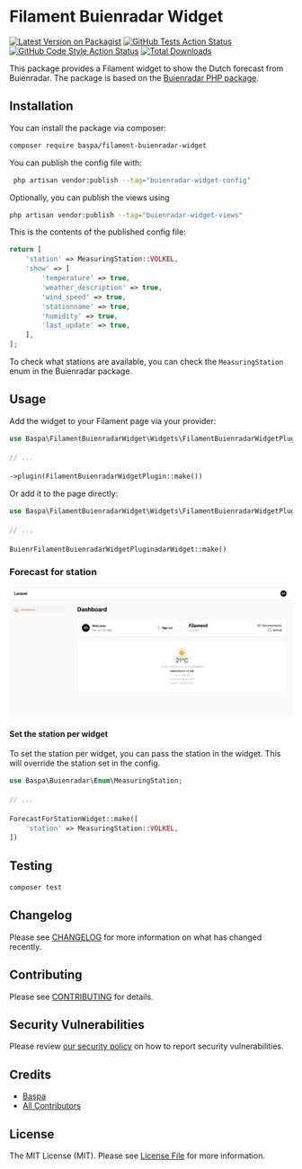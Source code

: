 # Filament Buienradar Widget

[![Latest Version on Packagist](https://img.shields.io/packagist/v/baspa/filament-buienradar-widget.svg?style=flat-square)](https://packagist.org/packages/baspa/filament-buienradar-widget)
[![GitHub Tests Action Status](https://img.shields.io/github/actions/workflow/status/baspa/filament-buienradar-widget/run-tests.yml?branch=main&label=tests&style=flat-square)](https://github.com/baspa/filament-buienradar-widget/actions?query=workflow%3Arun-tests+branch%3Amain)
[![GitHub Code Style Action Status](https://img.shields.io/github/actions/workflow/status/baspa/filament-buienradar-widget/fix-php-code-styling.yml?branch=main&label=code%20style&style=flat-square)](https://github.com/baspa/filament-buienradar-widget/actions?query=workflow%3A"Fix+PHP+code+styling"+branch%3Amain)
[![Total Downloads](https://img.shields.io/packagist/dt/baspa/filament-buienradar-widget.svg?style=flat-square)](https://packagist.org/packages/baspa/filament-buienradar-widget)

This package provides a Filament widget to show the Dutch forecast from Buienradar. The package is based on the [Buienradar PHP package](https://github.com/Baspa/buienradar-php-api).

## Installation

You can install the package via composer:

```bash
composer require baspa/filament-buienradar-widget
```

You can publish the config file with:

```bash
 php artisan vendor:publish --tag="buienradar-widget-config"
```

Optionally, you can publish the views using

```bash
php artisan vendor:publish --tag="buienradar-widget-views"
```

This is the contents of the published config file:

```php
return [
    'station' => MeasuringStation::VOLKEL,
    'show' => [
        'temperature' => true,
        'weather_description' => true,
        'wind_speed' => true,
        'stationname' => true,
        'humidity' => true,
        'last_update' => true,
    ],
];
```

To check what stations are available, you can check the `MeasuringStation` enum in the Buienradar package.

## Usage

Add the widget to your Filament page via your provider:

```php
use Baspa\FilamentBuienradarWidget\Widgets\FilamentBuienradarWidgetPlugin;

// ...

->plugin(FilamentBuienradarWidgetPlugin::make())
```

Or add it to the page directly:

```php
use Baspa\FilamentBuienradarWidget\Widgets\FilamentBuienradarWidgetPlugin;

// ...

BuienrFilamentBuienradarWidgetPluginadarWidget::make()
```

### Forecast for station

![Forecast for station](./docs/forecast-for-station.png)

#### Set the station per widget

To set the station per widget, you can pass the station in the widget. This will override the station set in the config.

```php
use Baspa\Buienradar\Enum\MeasuringStation;

// ...

ForecastForStationWidget::make([
    'station' => MeasuringStation::VOLKEL,
])
```

## Testing

```bash
composer test
```

## Changelog

Please see [CHANGELOG](CHANGELOG.md) for more information on what has changed recently.

## Contributing

Please see [CONTRIBUTING](.github/CONTRIBUTING.md) for details.

## Security Vulnerabilities

Please review [our security policy](../../security/policy) on how to report security vulnerabilities.

## Credits

-   [Baspa](https://github.com/Baspa)
-   [All Contributors](../../contributors)

## License

The MIT License (MIT). Please see [License File](LICENSE.md) for more information.
